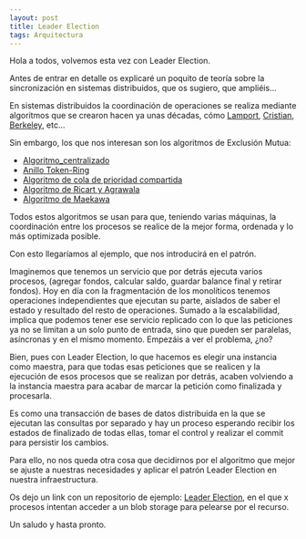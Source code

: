 ```yaml
---
layout: post
title: Leader Election
tags: Arquitectura
---
```


Hola a todos, volvemos esta vez con Leader Election.

Antes de entrar en detalle os explicaré un poquito de teoría sobre la sincronización en sistemas distribuidos, que os sugiero, que ampliéis...

En sistemas distribuidos la coordinación de operaciones se realiza mediante algoritmos que se crearon hacen ya unas décadas, cómo [Lamport](https://es.wikipedia.org/wiki/Tiempos_lógicos_de_Lamport "Algoritmo de Lamport"), [Cristian](https://es.wikipedia.org/wiki/Algoritmo_de_Cristian "Algoritmo de Cristian"), [Berkeley](https://es.wikipedia.org/wiki/Algoritmo_de_Berkeley "Algoritmo de Berkeley"), etc...

Sin embargo, los que nos interesan son los algoritmos de Exclusión Mutua:

- [Algoritmo_centralizado](https://es.wikipedia.org/wiki/Exclusión_mutua_en_sistemas_distribuidos#Algoritmo_centralizado "Algoritmo centralizado") 
- [Anillo Token-Ring](https://es.wikipedia.org/wiki/Exclusión_mutua_en_sistemas_distribuidos#Algoritmo_en_anillo_(Token_Ring) "Algoritmo en anillo")
- [Algoritmo de cola de prioridad compartida](https://es.wikipedia.org/wiki/Exclusión_mutua_en_sistemas_distribuidos#Algoritmo_de_cola_de_prioridad_compartida "Algoritmo de cola de prioridad compartida")
- [Algoritmo de Ricart y Agrawala](https://es.wikipedia.org/wiki/Exclusión_mutua_en_sistemas_distribuidos#Algoritmo_de_Ricart_y_Agrawala "Algoritmo de Ricart y Agrawala")
- [Algoritmo de Maekawa](https://es.wikipedia.org/wiki/Exclusión_mutua_en_sistemas_distribuidos#Algoritmo_de_Maekawa "Algoritmo de Maekawa")

Todos estos algoritmos se usan para que, teniendo varias máquinas, la coordinación entre los procesos se realice de la mejor forma, ordenada y lo más optimizada posible.

Con esto llegaríamos al ejemplo, que nos introducirá en el patrón.

Imaginemos que tenemos un servicio que por detrás ejecuta varios procesos, (agregar fondos, calcular saldo, guardar balance final y retirar fondos). Hoy en día con la fragmentación de los monolíticos tenemos operaciones independientes que ejecutan su parte, aislados de saber el estado y resultado del resto de operaciones. Sumado a la escalabilidad, implica que podemos tener ese servicio replicado con lo que las peticiones ya no se limitan a un solo punto de entrada, sino que pueden ser paralelas, asíncronas y en el mismo momento. Empezáis a ver el problema, ¿no?

Bien, pues con Leader Election, lo que hacemos es elegir una instancia como maestra, para que todas esas peticiones que se realicen y la ejecución de esos procesos que se realizan por detrás, acaben volviendo a la instancia maestra para acabar de marcar la petición como finalizada y procesarla.

Es como una transacción de bases de datos distribuida en la que se ejecutan las consultas por separado y hay un proceso esperando recibir los estados de finalizado de todas ellas, tomar el control y realizar el commit para persistir los cambios.

Para ello, no nos queda otra cosa que decidirnos por el algoritmo que mejor se ajuste a nuestras necesidades y aplicar el patrón Leader Election en nuestra infraestructura.

Os dejo un link con un repositorio de ejemplo: [Leader Election](https://github.com/mspnp/cloud-design-patterns/tree/master/leader-election "Source Example Leader Election"), en el que x procesos intentan acceder a un blob storage para pelearse por el recurso.

Un saludo y hasta pronto.

